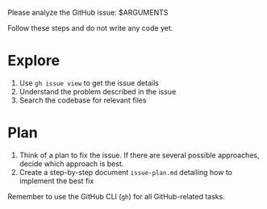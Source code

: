Please analyze the GitHub issue: $ARGUMENTS

Follow these steps and do not write any code yet.

# Explore

1. Use `gh issue view` to get the issue details
2. Understand the problem described in the issue
3. Search the codebase for relevant files

# Plan

1. Think of a plan to fix the issue. If there are several possible approaches, decide which approach is best.
3. Create a step-by-step document `issue-plan.md` detailing how to implement the best fix

Remember to use the GitHub CLI (`gh`) for all GitHub-related tasks.
